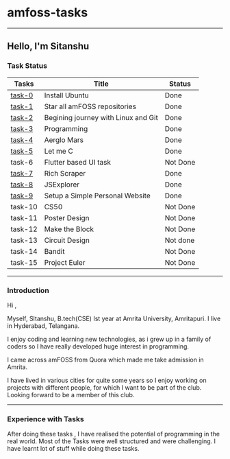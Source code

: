 # amfoss-tasks

------

## Hello, I'm Sitanshu 

### **Task Status**

| **Tasks**                                                    | **Title**                           | **Status**    |
| ------------------------------------------------------------ | ----------------------------------- | ------------- |
| [task-0](https://github.com/Sitanshuamcse57/amfoss-tasks/tree/master/task-0) | Install Ubuntu                      | Done          |
| [task-1](https://github.com/Sitanshuamcse57/amfoss-tasks/tree/master/task-1) | Star all amFOSS repositories        | Done          |
| [task-2](https://github.com/Sitanshuamcse57/amfoss-tasks/tree/master/task-2) | Begining journey with Linux and Git | Done          |
| [task-3](https://github.com/Sitanshuamcse57/amfoss-tasks/tree/master/task-3) | Programming                         | Done          |
| [task-4](https://github.com/Sitanshuamcse57/amfoss-tasks/tree/master/task-4) | Aerglo Mars                         | Done          |
| [task-5](https://github.com/Sitanshuamcse57/amfoss-tasks/tree/master/task-5) | Let me C                            | Done          |
| task-6 | Flutter based UI task               | Not Done      |
| [task-7](https://github.com/Sitanshuamcse57/amfoss-tasks/tree/master/task-7) | Rich Scraper                        | Done          |
| [task-8](https://github.com/Sitanshuamcse57/amfoss-tasks/tree/master/task-8) | JSExplorer                          | Done          |
| [task-9](https://sitanshuamcse57.github.io) | Setup a Simple Personal Website     | Done          |
| task-10        | CS50                                | Not Done |
| task-11        | Poster Design                       | Not Done      |
| task-12        | Make the Block                      | Not Done      |
| task-13        | Circuit Design                      | Not done      |
| task-14        | Bandit                              | Not Done      |
| task-15        | Project Euler                       | Not Done      |



------

### Introduction

Hi ,

Myself, SItanshu, B.tech(CSE) Ist year at Amrita University, Amritapuri. I live in Hyderabad, Telangana. 

I enjoy coding and learning  new technologies, as i grew up in a family of coders so I have really developed huge interest in programming.

I came across amFOSS from Quora which made me take admission in Amrita. 

I have lived in various cities for quite some years so I enjoy working on projects with different people, for which I want to be part of the club. Looking forward to be a member of this club.

------

### Experience with Tasks

After doing these tasks , I have realised the potential of programming in the real world. Most of the Tasks were well structured and were challenging. I have learnt lot of stuff while doing  these tasks.